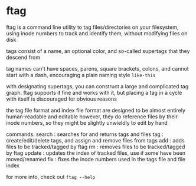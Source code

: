 # ftag

ftag is a command line utility to tag files/directories on your filesystem, using inode numbers to track and identify them, without modifying files on disk

tags consist of a name, an optional color, and so-called supertags that they descend from

tag names can't have spaces, parens, square brackets, colons, and cannot start with a dash, encouraging a plain naming style `like-this`

with designating supertags, you can construct a large and complicated tag graph. ftag supports it fine and works with it, but placing a tag in a cycle with itself is discouraged for obvious reasons

the tag file format and index file format are designed to be almost entirely human-readable and editable
however, they do reference files by their inode numbers, so they might be slightly unwieldly to edit by hand

commands:
    search  : searches for and returns tags and files
    tag     : create/edit/delete tags, and assign and remove files from tags
    add     : adds files to be tracked/tagged by ftag
    rm      : removes files to be tracked/tagged by ftag
    update  : updates the index of tracked files, use if some have been moved/renamed
    fix     : fixes the inode numbers used in the tags file and file index

for more info, check out `ftag --help`
